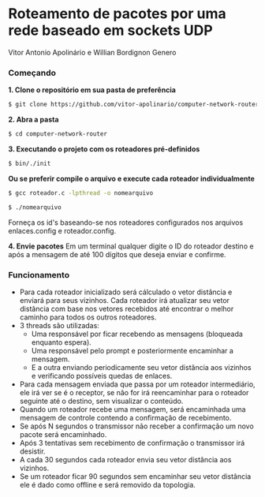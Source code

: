 # Roteamento de pacotes por uma rede baseado em sockets UDP
Vitor Antonio Apolinário e Willian Bordignon Genero

### Começando

**1. Clone o repositório em sua pasta de preferência**
```sh
$ git clone https://github.com/vitor-apolinario/computer-network-router.git
```

**2. Abra a pasta**
```sh
$ cd computer-network-router
```

**3. Executando o projeto com os roteadores pré-definidos**
 ```sh
$ bin/./init
```

**Ou se preferir compile o arquivo e execute cada roteador individualmente**
 ```sh
$ gcc roteador.c -lpthread -o nomearquivo
```
 ```sh
$ ./nomearquivo
```
Forneça os id's baseando-se nos roteadores configurados nos arquivos enlaces.config e roteador.config.

**4. Envie pacotes**
Em um terminal qualquer digite o ID do roteador destino e após a mensagem de até 100 dígitos que deseja enviar e confirme.

### Funcionamento
- Para cada roteador inicializado será cálculado o vetor distância e enviará para seus vizinhos. Cada roteador irá atualizar seu vetor distância com base nos vetores recebidos até encontrar o melhor caminho para todos os outros roteadores.
- 3 threads são utilizadas:
	-  Uma responsável por ficar recebendo as mensagens (bloqueada enquanto espera).
	-  Uma responsável pelo prompt e posteriormente encaminhar a mensagem.
	-  E a outra enviando periodicamente seu vetor distância aos vizinhos e verificando possíveis quedas de enlaces.
- Para cada mensagem enviada que passa por um roteador intermediário, ele irá ver se é o receptor, se não for irá reencaminhar para o roteador seguinte até o destino, sem visualizar o conteúdo.
- Quando um roteador recebe uma mensagem, será encaminhada uma mensagem de controle contendo a confirmação de recebimento.
- Se após N segundos o transmissor não receber a confirmação um novo pacote será encaminhado.
- Após 3 tentativas sem recebimento de confirmação o transmissor irá desistir.
- A cada 30 segundos cada roteador envia seu vetor distância aos vizinhos.
- Se um roteador ficar 90 segundos sem encaminhar seu vetor distância ele é dado como offline e será removido da topologia.
